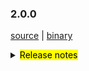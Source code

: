 ### 2.0.0

 [source](https://github.com/seata/seata/archive/v2.0.0.zip) |
 [binary](https://github.com/seata/seata/releases/download/v2.0.0/seata-server-2.0.0.zip) 

<details>
  <summary><mark>Release notes</mark></summary>

  ### Seata 2.0.0

Seata 2.0.0 发布。

Seata 是一款开源的分布式事务解决方案，提供高性能和简单易用的分布式事务服务。

此版本更新如下：

### feature：
  - [[#1234](https://github.com/seata/seata/pull/1234)] 样例，后续请删除

### bugfix：
  - [[#1234](https://github.com/seata/seata/pull/1234)] 样例，后续请删除
  - [[#4626](https://github.com/seata/seata/pull/4626)] 使用 `easyj-maven-plugin` 插件代替 `flatten-maven-plugin` 插件，修复 `shade` 插件与 `flatten` 插件不兼容的问题，导致`seata-all.pom` 中的 `${revision}` 并没有被替换，使应用端引用 `seata-all` 后无法打包。

### optimize：
  - [[#4567](https://github.com/seata/seata/pull/4567)] 支持where条件带函数find_in_set支持

### test：
  - [[#1234](https://github.com/seata/seata/pull/1234)] 样例，后续请删除


 非常感谢以下 contributors 的代码贡献。若有无意遗漏，请报告。

   - [slievrly](https://github.com/slievrly)
   - [doubleDimple](https://github.com/doubleDimple)

同时，我们收到了社区反馈的很多有价值的issue和建议，非常感谢大家。

   #### Link

   - **Seata:** https://github.com/seata/seata  
   - **Seata-Samples:** https://github.com/seata/seata-samples   
   - **Release:** https://github.com/seata/seata/releases
   - **WebSite:** https://seata.io

</details>